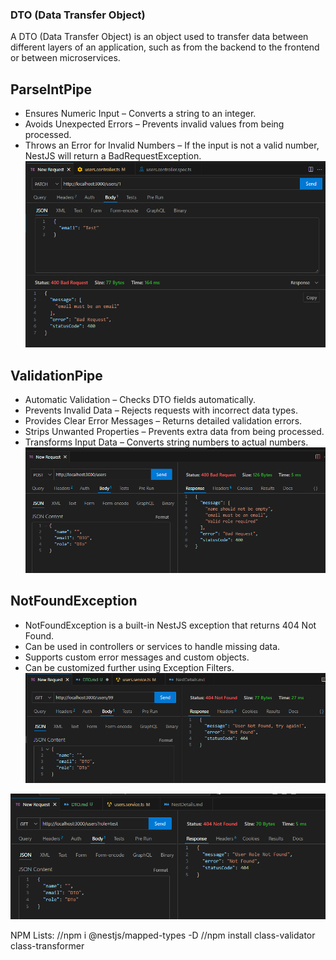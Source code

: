 ### DTO (Data Transfer Object)

A DTO (Data Transfer Object) is an object used to transfer data between different layers of an application, such as from the backend to the frontend or between microservices.

## ParseIntPipe 

- Ensures Numeric Input – Converts a string to an integer.
- Avoids Unexpected Errors – Prevents invalid values from being processed.
- Throws an Error for Invalid Numbers – If the input is not a valid number, NestJS will return a BadRequestException.
![alt text](./images/image.png)

## ValidationPipe 
- Automatic Validation – Checks DTO fields automatically.
- Prevents Invalid Data – Rejects requests with incorrect data types.
- Provides Clear Error Messages – Returns detailed validation errors.
- Strips Unwanted Properties – Prevents extra data from being processed.
- Transforms Input Data – Converts string numbers to actual numbers.
![alt text](./images/image-2.png)

## NotFoundException
- NotFoundException is a built-in NestJS exception that returns 404 Not Found.
- Can be used in controllers or services to handle missing data.
- Supports custom error messages and custom objects.
- Can be customized further using Exception Filters.
![alt text](./images/dtoExcept.png)

![alt text](./images/dtoExcept2.png)


NPM Lists:
//npm i @nestjs/mapped-types -D
//npm install class-validator class-transformer
